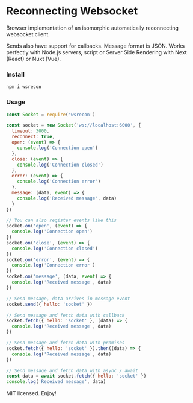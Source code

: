 # Reconnecting Websocket

Browser implementation of an isomorphic automatically reconnecting websocket client.

Sends also have support for callbacks. Message format is JSON. Works perfectly with Node.js servers, script or Server Side Rendering with Next (React) or Nuxt (Vue).

### Install
```
npm i wsrecon
```

### Usage

```javascript
const Socket = require('wsrecon')

const socket = new Socket('ws://localhost:6000', {
  timeout: 3000,
  reconnect: true,
  open: (event) => {
    console.log('Connection open')
  },
  close: (event) => {
    console.log('Connection closed')
  },
  error: (event) => {
    console.log('Connection error')
  },
  message: (data, event) => {
    console.log('Received message', data)
  }
})

// You can also register events like this
socket.on('open', (event) => {
  console.log('Connection open')
})
socket.on('close', (event) => {
  console.log('Connection closed')
})
socket.on('error', (event) => {
  console.log('Connection error')
})
socket.on('message', (data, event) => {
  console.log('Received message', data)
})

// Send message, data arrives in message event
socket.send({ hello: 'socket' })

// Send message and fetch data with callback
socket.fetch({ hello: 'socket' }, (data) => {
  console.log('Received message', data)
})

// Send message and fetch data with promises
socket.fetch({ hello: 'socket' }).then((data) => {
  console.log('Received message', data)
})

// Send message and fetch data with async / await
const data = await socket.fetch({ hello: 'socket' })
console.log('Received message', data)
```
MIT licensed. Enjoy!
